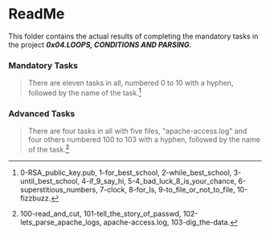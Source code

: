 # ReadMe

This folder contains the actual results of completing the mandatory tasks in the project ___0x04.LOOPS, CONDITIONS AND PARSING.___

### Mandatory Tasks
> There are eleven tasks in all, numbered 0 to 10 with a hyphen, followed by the name of the task.[^1]

### Advanced Tasks
> There are four tasks in all with five files, "apache-access.log" and four others numbered 100 to 103 with a hyphen, followed by the name of the task.[^2]

[^1]: 0-RSA_public_key.pub, 1-for_best_school, 2-while_best_school, 3-until_best_school, 4-if_9_say_hi, 5-4_bad_luck_8_is_your_chance, 6-superstitious_numbers, 7-clock, 8-for_ls, 9-to_file_or_not_to_file, 10-fizzbuzz.

[^2]: 100-read_and_cut, 101-tell_the_story_of_passwd, 102-lets_parse_apache_logs, apache-access.log, 103-dig_the-data.
